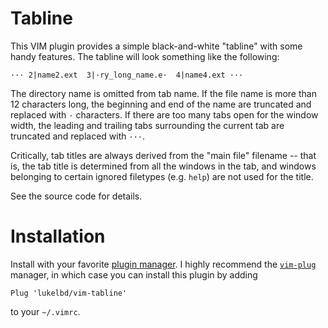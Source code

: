 # Tabline
This VIM plugin provides a simple black-and-white "tabline" with some handy features. The tabline will look something like the following:

```
··· 2|name2.ext  3|·ry_long_name.e·  4|name4.ext ···
```

The directory name is omitted from tab name. If the file name is more than 12 characters
long, the beginning and end of the name are truncated and replaced with `·` characters.
If there are too many tabs open for the window width, the leading and trailing tabs
surrounding the current tab are truncated and replaced with `···`.

Critically, tab titles
are always derived from the "main file" filename -- that is, the tab title is determined
from all the windows in the tab, and windows belonging to certain ignored filetypes
(e.g. `help`) are not used for the title.

See the source code for details.

# Installation
Install with your favorite [plugin manager](https://vi.stackexchange.com/questions/388/what-is-the-difference-between-the-vim-plugin-managers).
I highly recommend the [`vim-plug`](https://github.com/junegunn/vim-plug) manager,
in which case you can install this plugin by adding
```
Plug 'lukelbd/vim-tabline'
```
to your `~/.vimrc`.

